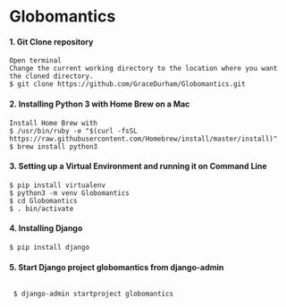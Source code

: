 # Globomantics



#### 1. Git Clone repository 

```
Open terminal 
Change the current working directory to the location where you want the cloned directory.
$ git clone https://github.com/GraceDurham/Globomantics.git

```


#### 2. Installing Python 3 with Home Brew on a Mac

```
Install Home Brew with 
$ /usr/bin/ruby -e "$(curl -fsSL https://raw.githubusercontent.com/Homebrew/install/master/install)"
$ brew install python3
```

#### 3. Setting up a Virtual Environment and running it on Command Line  
```
$ pip install virtualenv
$ python3 -m venv Globomantics
$ cd Globomantics
$ . bin/activate

```


#### 4. Installing Django 
```
$ pip install django

```

#### 5. Start Django project globomantics from django-admin
```

 $ django-admin startproject globomantics
 
 ```
 
